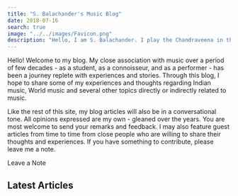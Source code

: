 ```yaml
---
title: "S. Balachander's Music Blog"
date: 2018-07-16
search: true
image: "../../images/Favicon.png"
description: "Hello, I am S. Balachander. I play the Chandraveena in the Dhrupad style, a traditional style of Maarga Sangeet. Welcome to my Music Blog - a collection of my ideas, thoughts and understanding about music, its origins, my teachers, my instruments and many more topics. Read on to find out more!"
---
```


Hello! Welcome to my blog. My close association with music over a period of few decades - as a student, as a connoisseur, and as a performer - has been a journey replete with experiences and stories. Through this blog, I hope to share some of my experiences and thoughts regarding Indian music, World music and several other topics directly or indirectly related to music.

Like the rest of this site, my blog articles will also be in a conversational tone. All opinions expressed are my own - gleaned over the years. You are most welcome to send your remarks and feedback. I may also feature guest articles from time to time from close people who are willing to share their thoughts and experiences. If you have something to contribute, please leave me a note.

<notice-box>

<my-button to="/contact/">Leave a Note</my-button>

</notice-box>

## Latest Articles

<blog-index></blog-index>
